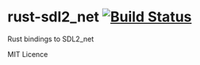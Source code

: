 # rust-sdl2_net [![Build Status](https://travis-ci.org/Limvot/rust-sdl2_net.svg?branch=master)](https://travis-ci.org/Limvot/rust-sdl2_net)
Rust bindings to SDL2_net

MIT Licence
